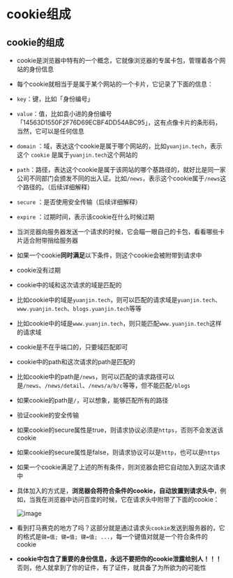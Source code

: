 # cookie组成

## cookie的组成

+ cookie是浏览器中特有的一个概念，它就像浏览器的专属卡包，管理着各个网站的身份信息

+ 每个cookie就相当于是属于某个网站的一个卡片，它记录了下面的信息：

+ `key`：键，比如「身份编号」

+ `value`：值，比如袁小进的身份编号「14563D1550F2F76D69ECBF4DD54ABC95」，这有点像卡片的条形码，当然，它可以是任何信息

+ `domain` ：域，表达这个cookie是属于哪个网站的，比如`yuanjin.tech`，表示这个 `cookie` 是属于`yuanjin.tech`这个网站的

+ `path`：路径，表达这个cookie是属于该网站的哪个基路径的，就好比是同一家公司不同部门会颁发不同的出入证。比如`/news`，表示这个cookie属于`/news`这个路径的。（后续详细解释）

+ `secure` ：是否使用安全传输（后续详细解释）

+ `expire` ：过期时间，表示该cookie在什么时候过期

+ 当浏览器向服务器发送一个请求的时候，它会瞄一眼自己的卡包，看看哪些卡片适合附带捎给服务器

+ 如果一个cookie**同时满足**以下条件，则这个cookie会被附带到请求中

+ cookie没有过期

+ cookie中的域和这次请求的域是匹配的

+ 比如cookie中的域是`yuanjin.tech`，则可以匹配的请求域是`yuanjin.tech`、`www.yuanjin.tech`、`blogs.yuanjin.tech`等等

+ 比如cookie中的域是`www.yuanjin.tech`，则只能匹配`www.yuanjin.tech`这样的请求域

+ cookie是不在乎端口的，只要域匹配即可

+ cookie中的path和这次请求的path是匹配的

+ 比如cookie中的path是`/news`，则可以匹配的请求路径可以是`/news`、`/news/detail`、`/news/a/b/c`等等，但不能匹配`/blogs`

+ 如果cookie的path是`/`，可以想象，能够匹配所有的路径

+ 验证cookie的安全传输

+ 如果cookie的secure属性是true，则请求协议必须是`https`，否则不会发送该cookie

+ 如果cookie的secure属性是false，则请求协议可以是`http`，也可以是`https`

+ 如果一个cookie满足了上述的所有条件，则浏览器会把它自动加入到这次请求中

+ 具体加入的方式是，**浏览器会将符合条件的cookie，自动放置到请求头中**，例如，当我在浏览器中访问百度的时候，它在请求头中附带了下面的cookie：

  ![image](http://mdrs.yuanjin.tech/img/image-20200417170328584.png)

+ 看到打马赛克的地方了吗？这部分就是通过请求头`cookie`发送到服务器的，它的格式是`键=值; 键=值; 键=值; ...`，每一个键值对就是一个符合条件的cookie

+ **cookie中包含了重要的身份信息，永远不要把你的cookie泄露给别人！！！** 否则，他人就拿到了你的证件，有了证件，就具备了为所欲为的可能性
